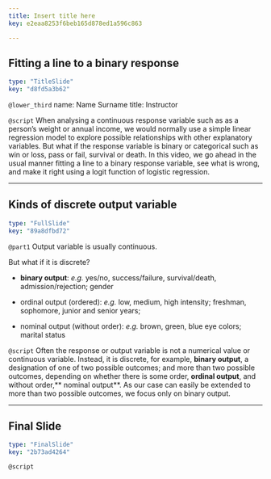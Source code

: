 ```yaml
---
title: Insert title here
key: e2eaa8253f6beb165d878ed1a596c863

---
```

## Fitting a line to a binary response

```yaml
type: "TitleSlide"
key: "d8fd5a3b62"
```

`@lower_third`
name: Name Surname
title: Instructor


`@script`
When analysing a continuous response variable such as as a person’s weight or annual income, we would normally use a simple linear regression model to explore possible relationships with other explanatory variables. But what if the response variable is binary or categorical such as win or loss, pass or fail, survival or death. In this video, we go ahead in the usual manner fitting a line to a binary response variable, see what is wrong, and make it right using a logit function of logistic regression.


---
## Kinds of discrete output variable

```yaml
type: "FullSlide"
key: "89a8dfbd72"
```

`@part1`
Output variable is usually continuous.

But what if it is discrete?

* **binary output**: _e.g._ yes/no, success/failure, survival/death, admission/rejection; gender 

* ordinal output (ordered): _e.g._ low, medium, high intensity; freshman, sophomore, junior and senior years; 

* nominal output (without order): _e.g._ brown, green, blue eye colors;  marital status


`@script`
Often the response or output variable is not a numerical value or continuous variable. Instead, it is discrete, for example, **binary output**, a designation of one of two possible outcomes; and more than two possible outcomes, depending on whether there is some order, **ordinal output**, and without order,** nominal output**. As our case can easily be extended to more than two possible outcomes, we focus only on binary output.


---
## Final Slide

```yaml
type: "FinalSlide"
key: "2b73ad4264"
```

`@script`


